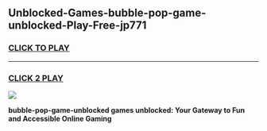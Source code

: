 
## Unblocked-Games-bubble-pop-game-unblocked-Play-Free-jp771
<h3>
<a href="https://premium76.site?title=bubble-pop-game-unblocked&ref=09A">CLICK TO PLAY</a></h3>
<hr>

<h3>
<a href="https://premium76.site?title=bubble-pop-game-unblocked&ref=09A">CLICK 2 PLAY</a>
  
</h3>

<a href="https://premium76.site?title=bubble-pop-game-unblocked&ref=09A"><img src="https://clearcache.store/games.png"></a>


**bubble-pop-game-unblocked games unblocked: Your Gateway to Fun and Accessible Online Gaming**
